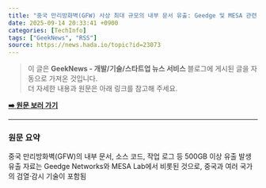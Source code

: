 ```yaml
---
title: "중국 만리방화벽(GFW) 사상 최대 규모의 내부 문서 유출: Geedge 및 MESA 관련 분석"
date: 2025-09-14 20:33:41 +0900
categories: [TechInfo]
tags: ["GeekNews", "RSS"]
source: https://news.hada.io/topic?id=23073
---
```

> 이 글은 **GeekNews - 개발/기술/스타트업 뉴스 서비스** 블로그에 게시된 글을 자동으로 가져온 것입니다. <br>
> 더 자세한 내용과 원문은 아래 링크를 참고해 주세요.

[**➡️ 원문 보러 가기**](https://news.hada.io/topic?id=23073)

---

### 원문 요약
중국 만리방화벽(GFW)의 내부 문서, 소스 코드, 작업 로그 등 500GB 이상 유출 발생 유출 자료는 Geedge Networks와 MESA Lab에서 비롯된 것으로, 중국과 여러 국가의 검열·감시 기술이 포함됨
